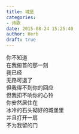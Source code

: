 ```yaml
---  
title: 城堡  
categories:  
- 诗歌  
date: 2015-08-24 15:25:40  
author: Herb  
draft: true
---    
```

你不知道    
在我俯首的那一刻    
我已经    
无路可退了    
但我得不到你的回应    
但我扣不响你的心铃    
你安然居住在    
冰冷的石头砌好的城堡里    
并且打开一扇    
不为我留的门  

